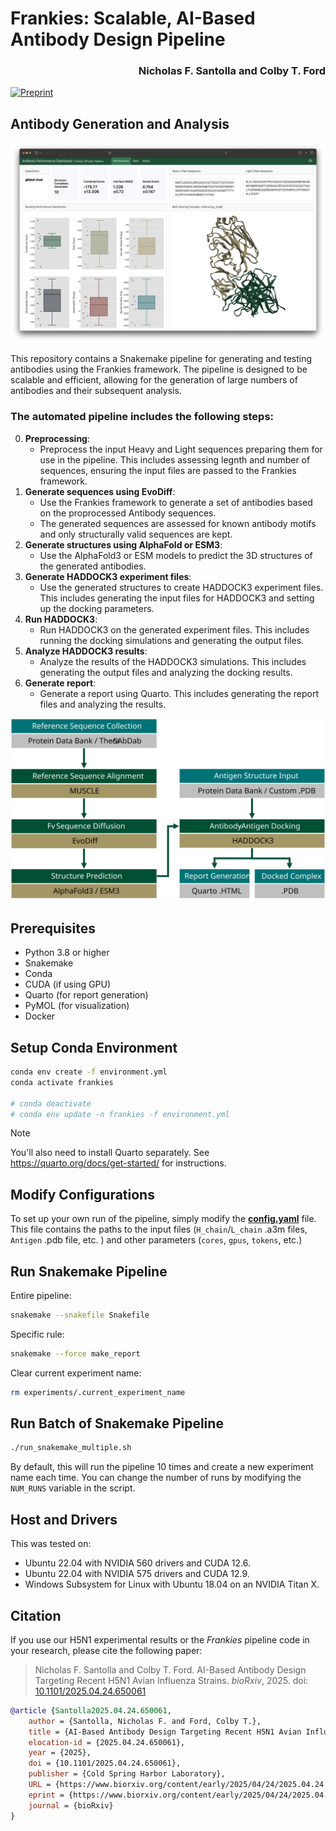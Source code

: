 # Frankies: Scalable, AI-Based  Antibody Design Pipeline

<h3 align="right">Nicholas F. Santolla and Colby T. Ford</h3>

[![Preprint](https://img.shields.io/badge/bioRxiv-10.1101/2025.04.24.650061-bb2635?style=for-the-badge&logo=read.cv)](https://www.biorxiv.org/content/10.1101/2025.04.24.650061)


## Antibody Generation and Analysis

![](figures/dashboard_gilded-stud.png)

This repository contains a Snakemake pipeline for generating and testing antibodies using the Frankies framework. The pipeline is designed to be scalable and efficient, allowing for the generation of large numbers of antibodies and their subsequent analysis.

### The automated pipeline includes the following steps:

0. **Preprocessing**: 
    - Preprocess the input Heavy and Light sequences preparing them for use in the pipeline. This includes assessing legnth and number of sequences, ensuring the input files are passed to the Frankies framework.
1. **Generate sequences using EvoDiff**: 
    - Use the Frankies framework to generate a set of antibodies based on the proprocessed Antibody sequences.
    - The generated sequences are assessed for known antibody motifs and only structurally valid sequences are kept.
2. **Generate structures using AlphaFold or ESM3**: 
    - Use the AlphaFold3 or ESM models to predict the 3D structures of the generated antibodies.
3. **Generate HADDOCK3 experiment files**:
    - Use the generated structures to create HADDOCK3 experiment files. This includes generating the input files for HADDOCK3 and setting up the docking parameters.
4. **Run HADDOCK3**:
    - Run HADDOCK3 on the generated experiment files. This includes running the docking simulations and generating the output files.
5. **Analyze HADDOCK3 results**:
    - Analyze the results of the HADDOCK3 simulations. This includes generating the output files and analyzing the docking results.
6. **Generate report**:
    - Generate a report using Quarto. This includes generating the report files and analyzing the results.


![](paper/workflow.svg)

## Prerequisites
- Python 3.8 or higher
- Snakemake
- Conda
- CUDA (if using GPU)
- Quarto (for report generation)
- PyMOL (for visualization)
- Docker

## Setup Conda Environment
```bash
conda env create -f environment.yml
conda activate frankies

# conda deactivate
# conda env update -n frankies -f environment.yml
```

> [!NOTE]  
> You'll also need to install Quarto separately. See https://quarto.org/docs/get-started/ for instructions.


## Modify Configurations

To set up your own run of the pipeline, simply modify the [**config.yaml**](config.yaml) file. This file contains the paths to the input files (`H_chain`/`L_chain` .a3m files, `Antigen` .pdb file, etc. ) and other parameters (`cores`, `gpus`, `tokens`, etc.)

## Run Snakemake Pipeline

Entire pipeline:
```bash
snakemake --snakefile Snakefile
```

Specific rule:
```bash
snakemake --force make_report
```

Clear current experiment name:
```bash
rm experiments/.current_experiment_name
```

## Run Batch of Snakemake Pipeline

```bash
./run_snakemake_multiple.sh
```
By default, this will run the pipeline 10 times and create a new experiment name each time. You can change the number of runs by modifying the `NUM_RUNS` variable in the script.

## Host and Drivers
This was tested on:
 - Ubuntu 22.04 with NVIDIA 560 drivers and CUDA 12.6.
 - Ubuntu 22.04 with NVIDIA 575 drivers and CUDA 12.9.
 - Windows Subsystem for Linux with Ubuntu 18.04 on an NVIDIA Titan X.


## Citation
If you use our H5N1 experimental results or the _Frankies_ pipeline code in your research, please cite the following paper:

> Nicholas F. Santolla and Colby T. Ford. AI-Based Antibody Design Targeting Recent H5N1 Avian Influenza Strains. 
_bioRxiv_, 2025. doi: [10.1101/2025.04.24.650061](https://doi.org/10.1101/2025.04.24.650061)

```bibtex
@article {Santolla2025.04.24.650061,
	author = {Santolla, Nicholas F. and Ford, Colby T.},
	title = {AI-Based Antibody Design Targeting Recent H5N1 Avian Influenza Strains},
	elocation-id = {2025.04.24.650061},
	year = {2025},
	doi = {10.1101/2025.04.24.650061},
	publisher = {Cold Spring Harbor Laboratory},
	URL = {https://www.biorxiv.org/content/early/2025/04/24/2025.04.24.650061},
	eprint = {https://www.biorxiv.org/content/early/2025/04/24/2025.04.24.650061.full.pdf},
	journal = {bioRxiv}
}
```